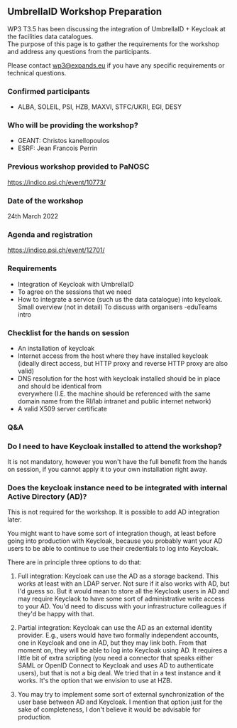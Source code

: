 ## UmbrellaID Workshop Preparation

WP3 T3.5 has been discussing the integration of UmbrellaID + Keycloak at the facilities
data catalogues.  
The purpose of this page is to gather the requirements for the workshop and address 
any questions from the participants. 

Please contact wp3@expands.eu if you have any specific requirements or technical questions.

### Confirmed participants
- ALBA, SOLEIL, PSI, HZB, MAXVI, STFC/UKRI, EGI, DESY

### Who will be providing the workshop?
- GEANT: Christos kanellopoulos
- ESRF: Jean Francois Perrin

### Previous workshop provided to PaNOSC
https://indico.psi.ch/event/10773/

### Date of the workshop 
24th March 2022

### Agenda and registration
 https://indico.psi.ch/event/12701/
 

### Requirements

- Integration of Keycloak with UmbrellaID 
- To agree on the sessions that we need 
- How to integrate a service (such us the data catalogue) into keycloak. Small overview (not in detail) To discuss with organisers
-eduTeams intro 

### Checklist for the hands on session 
 
- An installation of keycloak
- Internet access from the host where they have installed keycloak (ideally direct access, but HTTP
  proxy and reverse HTTP proxy are also valid)
- DNS resolution for the host with keycloak installed should be in place and should be identical from   
  everywhere  (I.E. the machine should be referenced with the same domain name from the RI/lab intranet 
  and public internet network)
- A valid X509 server certificate

### Q&A

### Do I need to have Keycloak installed to attend the workshop?
It is not mandatory, however you won't have the full benefit from the hands on session, if you cannot apply it to your own installation right away.

### Does the keycloak instance need to be integrated with internal Active Directory (AD)?

This is not required for the workshop. It is possible to add AD integration later.

You might want to have some sort of integration though, at least before going into production with Keycloak,
because you probably want your AD users to be able to continue to use their credentials to log into Keycloak. 

There are in principle three options to do that:

1. Full integration: Keycloak can use the AD as a storage backend.
   This works at least with an LDAP server.  Not sure if it also works with AD, but I'd guess so.
   But it would mean to store all the Keycloak users in AD and may require Keyclaok to have some sort of
   administrative write access to your AD.  You'd need to discuss with your infrastructure colleagues if
   they'd be happy with that.

2. Partial integration: Keycloak can use the AD as an external identity provider. 
   E.g., users would have two formally independent accounts, one in Keycloak and one in AD,
   but they may link both.
   From that moment on, they will be able to log into Keycloak using AD.
   It requires a little bit of extra scripting (you need a connector that speaks either SAML or OpenID
   Connect to Keycloak and uses AD to authenticate users), but that is not a big deal.  We
   tried that in a test instance and it works.  It's the option that we envision to use at HZB.

3. You may try to implement some sort of external synchronization of the user base between AD and Keycloak.
   I mention that option just for the sake of completeness, I don't believe it would be advisable
   for production.

